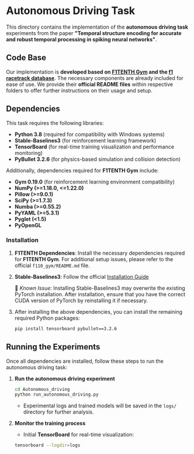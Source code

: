 # Autonomous Driving Task  

This directory contains the implementation of the **autonomous driving task** experiments from the paper **"Temporal structure encoding for accurate and robust temporal processing in spiking neural networks"**.  

## Code Base  

Our implementation is **developed based on [F1TENTH Gym](https://f1tenth-gym.readthedocs.io/en/latest/installation.html) and the [f1 racetrack database](https://github.com/TUMFTM/racetrack-database)**. The necessary components are already included for ease of use. We provide their **official README files** within respective folders to offer further instructions on their usage and setup.

## Dependencies  

This task requires the following libraries:  

- **Python 3.8** (required for compatibility with Windows systems)
- **Stable-Baselines3** (for reinforcement learning framework)  
- **TensorBoard** (for real-time training visualization and performance monitoring)  
- **PyBullet 3.2.6** (for physics-based simulation and collision detection)

Additionally, dependencies required for **F1TENTH Gym** include:

- **Gym 0.19.0** (for reinforcement learning environment compatibility)  
- **NumPy (>=1.18.0, <=1.22.0)**  
- **Pillow (>=9.0.1)**  
- **SciPy (>=1.7.3)**  
- **Numba (>=0.55.2)**  
- **PyYAML (>=5.3.1)**  
- **Pyglet (<1.5)**  
- **PyOpenGL**  

### Installation  

1. **F1TENTH Dependencies**: Install the necessary dependencies required for **F1TENTH Gym**. For additional setup issues, please refer to the official `f110_gym/README.md` file.


2. **Stable-Baselines3**: Follow the official [Installation Guide](https://stable-baselines3.readthedocs.io/en/master/guide/install.html)
   
   📌 *Known Issue*: Installing Stable-Baselines3 may overwrite the existing PyTorch installation. After installation, ensure that you have the correct CUDA version of PyTorch by reinstalling it if necessary.


3. After installing the above dependencies, you can install the remaining required Python packages:

   ```sh
   pip install tensorboard pybullet==3.2.6
   ```

## Running the Experiments 

Once all dependencies are installed, follow these steps to run the autonomous driving task:  

1. **Run the autonomous driving experiment**
   ```sh
   cd Autonomous_driving
   python run_autonomous_driving.py
   ```
   
   - Experimental logs and trained models will be saved in the `logs/` directory for further analysis.
2. **Monitor the training process**   
   - Initial **TensorBoard** for real-time visualization:

   ```sh
   tensorboard --logdir=logs
   ```
 
